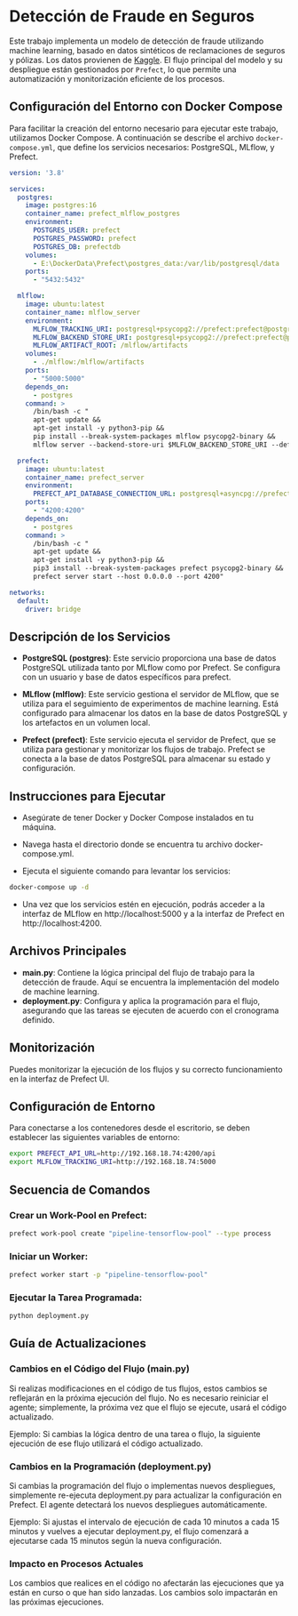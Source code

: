 # Detección de Fraude en Seguros

Este trabajo implementa un modelo de detección de fraude utilizando machine learning, basado en datos sintéticos de reclamaciones de seguros y pólizas. Los datos provienen de [Kaggle](https://www.kaggle.com/code/mafayed/insurance-analysis). El flujo principal del modelo y su despliegue están gestionados por `Prefect`, lo que permite una automatización y monitorización eficiente de los procesos.

## Configuración del Entorno con Docker Compose

Para facilitar la creación del entorno necesario para ejecutar este trabajo, utilizamos Docker Compose. A continuación se describe el archivo `docker-compose.yml`, que define los servicios necesarios: PostgreSQL, MLflow, y Prefect.

```yaml
version: '3.8'

services:
  postgres:
    image: postgres:16
    container_name: prefect_mlflow_postgres
    environment:
      POSTGRES_USER: prefect
      POSTGRES_PASSWORD: prefect
      POSTGRES_DB: prefectdb
    volumes:
      - E:\DockerData\Prefect\postgres_data:/var/lib/postgresql/data
    ports:
      - "5432:5432"

  mlflow:
    image: ubuntu:latest
    container_name: mlflow_server
    environment:
      MLFLOW_TRACKING_URI: postgresql+psycopg2://prefect:prefect@postgres:5432/mlflowdb
      MLFLOW_BACKEND_STORE_URI: postgresql+psycopg2://prefect:prefect@postgres:5432/mlflowdb
      MLFLOW_ARTIFACT_ROOT: /mlflow/artifacts
    volumes:
      - ./mlflow:/mlflow/artifacts
    ports:
      - "5000:5000"
    depends_on:
      - postgres
    command: >
      /bin/bash -c "
      apt-get update &&
      apt-get install -y python3-pip &&
      pip install --break-system-packages mlflow psycopg2-binary &&
      mlflow server --backend-store-uri $MLFLOW_BACKEND_STORE_URI --default-artifact-root $MLFLOW_ARTIFACT_ROOT --host 0.0.0.0 --port 5000"

  prefect:
    image: ubuntu:latest
    container_name: prefect_server
    environment:
      PREFECT_API_DATABASE_CONNECTION_URL: postgresql+asyncpg://prefect:prefect@postgres:5432/prefectdb
    ports:
      - "4200:4200"
    depends_on:
      - postgres
    command: >
      /bin/bash -c "
      apt-get update &&
      apt-get install -y python3-pip && 
      pip3 install --break-system-packages prefect psycopg2-binary &&
      prefect server start --host 0.0.0.0 --port 4200"

networks:
  default:
    driver: bridge
```

## Descripción de los Servicios
- **PostgreSQL (postgres)**: Este servicio proporciona una base de datos PostgreSQL utilizada tanto por MLflow como por Prefect. Se configura con un usuario y base de datos específicos para prefect.

- **MLflow (mlflow)**: Este servicio gestiona el servidor de MLflow, que se utiliza para el seguimiento de experimentos de machine learning. Está configurado para almacenar los datos en la base de datos PostgreSQL y los artefactos en un volumen local.

- **Prefect (prefect)**: Este servicio ejecuta el servidor de Prefect, que se utiliza para gestionar y monitorizar los flujos de trabajo. Prefect se conecta a la base de datos PostgreSQL para almacenar su estado y configuración.

## Instrucciones para Ejecutar
- Asegúrate de tener Docker y Docker Compose instalados en tu máquina.

- Navega hasta el directorio donde se encuentra tu archivo docker-compose.yml.

- Ejecuta el siguiente comando para levantar los servicios:

```bash
docker-compose up -d
```
- Una vez que los servicios estén en ejecución, podrás acceder a la interfaz de MLflow en http://localhost:5000 y a la interfaz de Prefect en http://localhost:4200.


## Archivos Principales

- **main.py**: Contiene la lógica principal del flujo de trabajo para la detección de fraude. Aquí se encuentra la implementación del modelo de machine learning.
- **deployment.py**: Configura y aplica la programación para el flujo, asegurando que las tareas se ejecuten de acuerdo con el cronograma definido.

## Monitorización

Puedes monitorizar la ejecución de los flujos y su correcto funcionamiento en la interfaz de Prefect UI.

## Configuración de Entorno

Para conectarse a los contenedores desde el escritorio, se deben establecer las siguientes variables de entorno:

```bash
export PREFECT_API_URL=http://192.168.18.74:4200/api
export MLFLOW_TRACKING_URI=http://192.168.18.74:5000
```

## Secuencia de Comandos

### Crear un Work-Pool en Prefect:

```bash
prefect work-pool create "pipeline-tensorflow-pool" --type process
```
### Iniciar un Worker:

```bash
prefect worker start -p "pipeline-tensorflow-pool"
```

### Ejecutar la Tarea Programada:
```bash
python deployment.py
```

## Guía de Actualizaciones
###  Cambios en el Código del Flujo (main.py)
Si realizas modificaciones en el código de tus flujos, estos cambios se reflejarán en la próxima ejecución del flujo. No es necesario reiniciar el agente; simplemente, la próxima vez que el flujo se ejecute, usará el código actualizado.

Ejemplo: Si cambias la lógica dentro de una tarea o flujo, la siguiente ejecución de ese flujo utilizará el código actualizado.

### Cambios en la Programación (deployment.py)
Si cambias la programación del flujo o implementas nuevos despliegues, simplemente re-ejecuta deployment.py para actualizar la configuración en Prefect. El agente detectará los nuevos despliegues automáticamente.

Ejemplo: Si ajustas el intervalo de ejecución de cada 10 minutos a cada 15 minutos y vuelves a ejecutar deployment.py, el flujo comenzará a ejecutarse cada 15 minutos según la nueva configuración.

### Impacto en Procesos Actuales
Los cambios que realices en el código no afectarán las ejecuciones que ya están en curso o que han sido lanzadas. Los cambios solo impactarán en las próximas ejecuciones.
